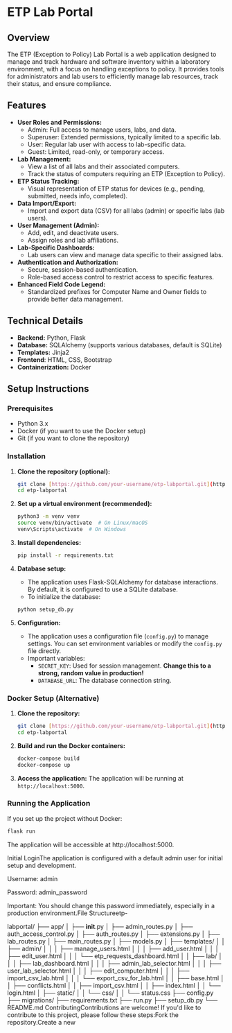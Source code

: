 # ETP Lab Portal

## Overview

The ETP (Exception to Policy) Lab Portal is a web application designed to manage and track hardware and software inventory within a laboratory environment, with a focus on handling exceptions to policy. It provides tools for administrators and lab users to efficiently manage lab resources, track their status, and ensure compliance.

## Features

* **User Roles and Permissions:**
    * Admin: Full access to manage users, labs, and data.
    * Superuser: Extended permissions, typically limited to a specific lab.
    * User: Regular lab user with access to lab-specific data.
    * Guest: Limited, read-only, or temporary access.
* **Lab Management:**
    * View a list of all labs and their associated computers.
    * Track the status of computers requiring an ETP (Exception to Policy).
* **ETP Status Tracking:**
    * Visual representation of ETP status for devices (e.g., pending, submitted, needs info, completed).
* **Data Import/Export:**
    * Import and export data (CSV) for all labs (admin) or specific labs (lab users).
* **User Management (Admin):**
    * Add, edit, and deactivate users.
    * Assign roles and lab affiliations.
* **Lab-Specific Dashboards:**
    * Lab users can view and manage data specific to their assigned labs.
* **Authentication and Authorization:**
    * Secure, session-based authentication.
    * Role-based access control to restrict access to specific features.
* **Enhanced Field Code Legend:**
    * Standardized prefixes for Computer Name and Owner fields to provide better data management.

## Technical Details

* **Backend:** Python, Flask
* **Database:** SQLAlchemy (supports various databases, default is SQLite)
* **Templates:** Jinja2
* **Frontend**: HTML, CSS, Bootstrap
* **Containerization:** Docker

## Setup Instructions

### Prerequisites

* Python 3.x
* Docker (if you want to use the Docker setup)
* Git (if you want to clone the repository)

### Installation

1.  **Clone the repository (optional):**

    ```bash
    git clone [https://github.com/your-username/etp-labportal.git](https://github.com/your-username/etp-labportal.git)
    cd etp-labportal
    ```

2.  **Set up a virtual environment (recommended):**

    ```bash
    python3 -m venv venv
    source venv/bin/activate  # On Linux/macOS
    venv\Scripts\activate  # On Windows
    ```

3.  **Install dependencies:**

    ```bash
    pip install -r requirements.txt
    ```

4.  **Database setup:**
    * The application uses Flask-SQLAlchemy for database interactions. By default, it is configured to use a SQLite database.
    * To initialize the database:
    ```bash
    python setup_db.py
    ```

5.  **Configuration:**
    * The application uses a configuration file (`config.py`) to manage settings.  You can set environment variables or modify the  `config.py`  file directly.
    * Important variables:
        * `SECRET_KEY`:  Used for session management.  **Change this to a strong, random value in production!**
        * `DATABASE_URL`: The database connection string.

### Docker Setup (Alternative)

1.  **Clone the repository:**
    ```bash
    git clone [https://github.com/your-username/etp-labportal.git](https://github.com/your-username/etp-labportal.git)
    cd etp-labportal
    ```

2.  **Build and run the Docker containers:**

    ```bash
    docker-compose build
    docker-compose up
    ```

3.  **Access the application:**
    The application will be running at `http://localhost:5000`.

### Running the Application

If you set up the project without Docker:

```bash
flask run
```
The application will be accessible at http://localhost:5000.

Initial LoginThe application is configured with a default admin user for initial setup and development.

Username: admin

Password: admin_password

Important: You should change this password immediately, especially in a production environment.File Structureetp-

labportal/
├── app/
│   ├── __init__.py
│   ├── admin_routes.py
│   ├── auth_access_control.py
│   ├── auth_routes.py
│   ├── extensions.py
│   ├── lab_routes.py
│   ├── main_routes.py
│   ├── models.py
│   ├── templates/
│   │   ├── admin/
│   │   │   ├── manage_users.html
│   │   │   ├── add_user.html
│   │   │   ├── edit_user.html
│   │   │   └── etp_requests_dashboard.html
│   │   ├── lab/
│   │   │   ├── lab_dashboard.html
│   │   │   ├── admin_lab_selector.html
│   │   │   ├── user_lab_selector.html
│   │   │   ├── edit_computer.html
│   │   │   ├── import_csv_lab.html
│   │   │   └── export_csv_for_lab.html
│   │   ├── base.html
│   │   ├── conflicts.html
│   │   ├── import_csv.html
│   │   ├── index.html
│   │   └── login.html
│   ├── static/
│   │   └── css/
│   │       └── status.css
├── config.py
├── migrations/
├── requirements.txt
├── run.py
├── setup_db.py
└── README.md
ContributingContributions are welcome! If you'd like to contribute to this project, please follow these steps:Fork the repository.Create a new